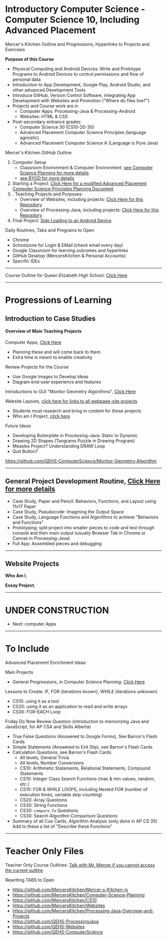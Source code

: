 # Introductory Computer Science - Computer Science 10, Including Advanced Placement
Mercer's Kitchen Outline and Progressions, Hyperlinks to Projects and Exercises

**Purpose of this Course**
- Physical Computing and Android Devices: Write and Prototype Programs to Android Devices to control permissions and flow of personal data
- Introduction to App Development, Google Play, Android Studio, and other advanced Development Tools
- Introduce GitHub, Version Control Software, integrating App Development with Websites and Promotion ("Where do files live?")
- Projects and Course work are in
  - Computer Apps: Processing-Java & Processing-Android
  - Websites: HTML & CSS
- Post-secondary entrance grades:
  - Computer Science 30 (CS10-20-30)
  - Advanced Placement Computer Science Principles (language agnostic)
  - Advanced Placement Computer Science A (Language is Pure Java)

Mercer's Kitchen GitHub Outline
1. Computer Setup
   - Classroom Environment & Computer Environment: <a href="https://github.com/MercersKitchen/Computer-Science-Planning">see Computer Science Planning for more details</a>
   - <a href="https://github.com/MercersKitchen/BYOD">see BYOD for more details</a>
2. Starting a Project: <a href="https://github.com/MercersKitchen/Computer-Science-Planning/tree/master/Projects/Introductory%20Presentation%20Guidance">
Click Here for a modified Advanced Placement Computer Science Principles Planning Document</a>
3. . Teaching Projects and Purposes:
   - Overview of Websites, including projects: <a href="https://github.com/MercersKitchen/Websites">Click Here for this Repository</a>
   - Overview of Processing-Java, including projects: <a href="https://github.com/MercersKitchen/Processing-Java-Overview-and-Projects">Click Here for this Repository</a>
4. Final Project: <a href="https://github.com/MercersKitchen/Device-Sideloading-Android">Side Loading to an Android Device</a>

Daily Routines, Tabs and Programs to Open
  - Chrome
  - Schoolzone for Login & EMail (check email every day)
  - Google Classroom for learning outcomes and hyperlinks
  - GitHub Desktop (MercersKitchen & Personal Accounts)
  - Specific IDEs

---

Course Outline for Queen Elizabeth High School: <a href="https://drive.google.com/drive/folders/1LHADxLcS15QR3waLAjLSxxIXAZ0q7y33">Click Here</a>

---

# Progressions of Learning

## Introduction to Case Studies

#### Overview of Main Teaching Projects

Computer Apps, <a href="https://github.com/MercersKitchen/Computer-Science-Planning/blob/master/Projects/Introductory%20Projects.txt">Click Here</a>
- Planning these and will come back to them
- Extra time is meant to enable creativity

Review Projects for the Course
- Use Google Images to Develop Ideas
- Diagram end-user experience and features

Introductions to GUI "Monitor Geometry Algorithms", <a href="https://github.com/QEHS-ComputerScience/Monitor-Geometry-Algorithm">Click Here</a>

Website Layouts, <a href="https://github.com/MercersKitchen/Webpages-Sites">click here for links to all webpage-site projects</a>
- Students must research and bring in content for these projects
- Who am I Project, <a href="https://github.com/QEHS-Websites/Who-Am-I">click here</a>

*Future Ideas*
- Developing Boilerplate in Processing-Java: Static to Dynamic
- Drawing 2D Shapes (Tangrams Puzzle in Drawing Program)
- Measles Project? Understanding DRAW Loop
- Quit Button?

https://github.com/QEHS-ComputerScience/Monitor-Geometry-Algorithm

---

## General Project Development Routine, <a href="https://github.com/QEHS-ComputerScience/Project-Development-and-Resources">Click Here for more details</a>
- Case Study, Paper and Pencil: Behaviors, Functions, and Layout using 11x17 Paper
- Case Study, Pseudocode: Imagining the Output Space
- Case Study, Language Functions and Algorithms to achieve "Behaviors and Functions"
- Prototyping: split project into smaller pieces to code and test through console and then main output (usually Browser Tab in Chrome or Canvas in Processing-Java)
- Full App: Assembled pieces and debugging

---

## Website Projects

**Who Am I**, <a href=""></a>

**Essay Project**, <a href=""></a>

---

# UNDER CONSTRUCTION
- Next: computer Apps

---

# To Include

Advanced Placement Enrichment Ideas

Main Projects
- General Progressions, in Computer Science Planning: <a href="https://github.com/MercersKitchen/Computer-Science-Planning/tree/master/Projects">Click Here</a>

Lessons to Create: IF, FOR (iterations known), WHILE (iterations unknown)
- CS10: using it as a tool
- CS20: using it as an application to read and write arrays
- CS30: FOR-EACH Loop

Friday Do Now Review Question (introduction to memorizing Java and JavaScript, for AP CSA and Skills Alberta)
- True False Questions (Answered to Google Forms), See Barron's Flash Cards
- Simple Statements (Answered to Exit Slip), see Barron's Flash Cards
- Calculation Questions, see Barron's Flash Cards
  - All levels, General Trivia
  - All levels, Number Conversions
  - CS10: Arithmetic Statements, Relational Statements, Compound Statements
  - CS10: Integer Class Search Functions (max & min values, random, etc.)
  - CS10: FOR & WHILE LOOPS, including Nested FOR (number of execution times, variable skip-counting)
  - CS20: Array Questions
  - CS30: String Functions
  - CS30: `compare.To` Questions
  - CS30: Search Algorithm Comparison Questions
- Summary of all Cue Cards, Algorithm Analysis (only done in AP CS 35)
Add to these a list of "Describe these Functions"

 ---

# Teacher Only Files

Teacher Only Course Outlines: <a href="https://drive.google.com/drive/folders/1pEr3PWr12lc5OEj-lAOXBSp5x6kT2ELK">Talk with Mr. Mercer if you cannot access the current outline</a>

Rewriting TABS to Open
- https://github.com/MercersKitchen/Mercer-s-Kitchen-is
- https://github.com/MercersKitchen/Computer-Science-Planning
- https://github.com/MercersKitchen/CS10
- https://github.com/MercersKitchen/Websites
- https://github.com/MercersKitchen/Processing-Java-Overview-and-Projects
- https://github.com/QEHS-ProcessingJava
- https://github.com/QEHS-Websites
- https://github.com/QEHS-ComputerScience
